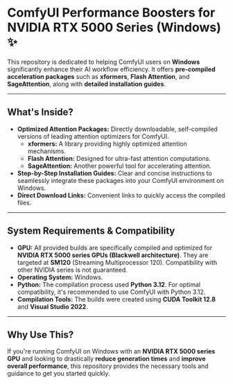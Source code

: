 # ComfyUI Performance Boosters for NVIDIA RTX 5000 Series (Windows) ✨

This repository is dedicated to helping ComfyUI users on **Windows** significantly enhance their AI workflow efficiency. It offers **pre-compiled acceleration packages** such as **xformers**, **Flash Attention**, and **SageAttention**, along with **detailed installation guides**.

---

## What's Inside?

* **Optimized Attention Packages:** Directly downloadable, self-compiled versions of leading attention optimizers for ComfyUI.
    * **xformers:** A library providing highly optimized attention mechanisms.
    * **Flash Attention:** Designed for ultra-fast attention computations.
    * **SageAttention:** Another powerful tool for accelerating attention.
* **Step-by-Step Installation Guides:** Clear and concise instructions to seamlessly integrate these packages into your ComfyUI environment on Windows.
* **Direct Download Links:** Convenient links to quickly access the compiled files.

---

## System Requirements & Compatibility

* **GPU:** All provided builds are specifically compiled and optimized for **NVIDIA RTX 5000 series GPUs (Blackwell architecture)**. They are targeted at **SM120** (Streaming Multiprocessor 120). Compatibility with other NVIDIA series is not guaranteed.
* **Operating System:** Windows.
* **Python:** The compilation process used **Python 3.12**. For optimal compatibility, it's recommended to use ComfyUI with Python 3.12.
* **Compilation Tools:** The builds were created using **CUDA Toolkit 12.8** and **Visual Studio 2022**.

---

## Why Use This?

If you're running ComfyUI on Windows with an **NVIDIA RTX 5000 series GPU** and looking to drastically **reduce generation times** and **improve overall performance**, this repository provides the necessary tools and guidance to get you started quickly.
